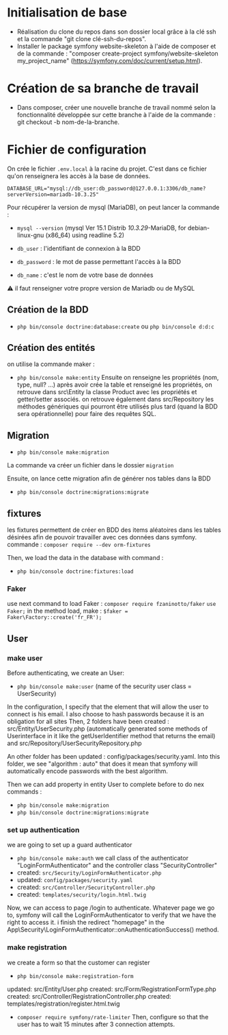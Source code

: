 # Initialisation de base

- Réalisation du clone du repos dans son dossier local grâce à la clé ssh et la commande "git clone clé-ssh-du-repos".
- Installer le package symfony website-skeleton à l'aide de composer et de la commande : "composer create-project symfony/website-skeleton my_project_name" (https://symfony.com/doc/current/setup.html).

# Création de sa branche de travail

- Dans composer, créer une nouvelle branche de travail nommé selon la fonctionnalité développée sur cette branche à l'aide de la commande : git checkout -b nom-de-la-branche.

# Fichier de configuration
On crée le fichier `.env.local` à la racine du projet. C'est dans ce fichier qu'on renseignera les accès à la base de données.

`DATABASE_URL="mysql://db_user:db_password@127.0.0.1:3306/db_name?serverVersion=mariadb-10.3.25"` 

Pour récupérer la version de mysql (MariaDB), on peut lancer la commande :
- `mysql --version` (mysql  Ver 15.1 Distrib *10.3.29*-MariaDB, for debian-linux-gnu (x86_64) using readline 5.2)

- `db_user` : l'identifiant de connexion à la BDD
- `db_password` : le mot de passe permettant l'accès à la BDD
- `db_name` : c'est le nom de votre base de données

:warning: il faut renseigner votre propre version de Mariadb ou de MySQL

## Création de la BDD
- `php bin/console doctrine:database:create` ou `php bin/console d:d:c`

## Création des entités
on utilise la commande maker : 
- `php bin/console make:entity`
Ensuite on renseigne les  propriétés (nom, type, null? ...)
après avoir crée la table et renseigné les propriétés, on retrouve dans src\Entity la classe Product avec les propriétés et getter/setter associés.
on retrouve également dans src/Repository les méthodes génériques qui pourront être utilisés plus tard (quand la BDD sera opérationnelle) pour faire des requêtes SQL.

## Migration

- `php bin/console make:migration`

La commande va créer un fichier dans le dossier `migration` 

Ensuite, on lance cette migration afin de générer nos tables dans la BDD

- `php bin/console doctrine:migrations:migrate` 

## fixtures
les fixtures permettent de créer en BDD des items aléatoires dans les tables désirées afin de pouvoir travailler avec ces données dans symfony.
commande : `composer require --dev orm-fixtures`

Then, we load the data in the database with command :
- `php bin/console doctrine:fixtures:load`

### Faker
use next command to load Faker : `composer require fzaninotto/faker`
`use Faker;`
in the method load, make : `$faker = Faker\Factory::create('fr_FR');`


## User
### make user
Before authenticating, we create an User: 
- `php bin/console make:user` (name of the security user class = UserSecurity)

In the configuration, I specify that the element that will allow the user to connect is his email. 
I also choose to hash passwords because it is an obligation for all sites
Then, 2 folders have been created :  src/Entity/UserSecurity.php (automatically generated some methods of Userinterface in it like the getUserIdentifier method that returns the email) and src/Repository/UserSecurityRepository.php

An other folder has been updated : config/packages/security.yaml. Into this folder, we see "algorithm : auto" that does it mean that symfony will automatically encode passwords with the best algorithm.

Then we can add property in entity User to complete before to do nex commands :
- `php bin/console make:migration`
- `php bin/console doctrine:migrations:migrate` 
### set up authentication
we are going to set up a guard authenticator
- `php bin/console make:auth`
we call class of the authenticator "LoginFormAuthenticator" and the controller class "SecurityController"
- created: `src/Security/LoginFormAuthenticator.php`
- updated: `config/packages/security.yaml`
- created: `src/Controller/SecurityController.php`
- created: `templates/security/login.html.twig`

Now, we can access to page /login to authenticate.
Whatever page we go to, symfony will call the LoginFormAuthenticator to verify that we have the right to access it.
i finish the redirect "homepage" in the App\Security\LoginFormAuthenticator::onAuthenticationSuccess() method.

### make registration

we create a form so that the customer can register
- `php bin/console make:registration-form`

 updated: src/Entity/User.php
 created: src/Form/RegistrationFormType.php
 created: src/Controller/RegistrationController.php
 created: templates/registration/register.html.twig

 - `composer require symfony/rate-limiter` Then, configure so that the user has to wait 15 minutes after 3 connection attempts.